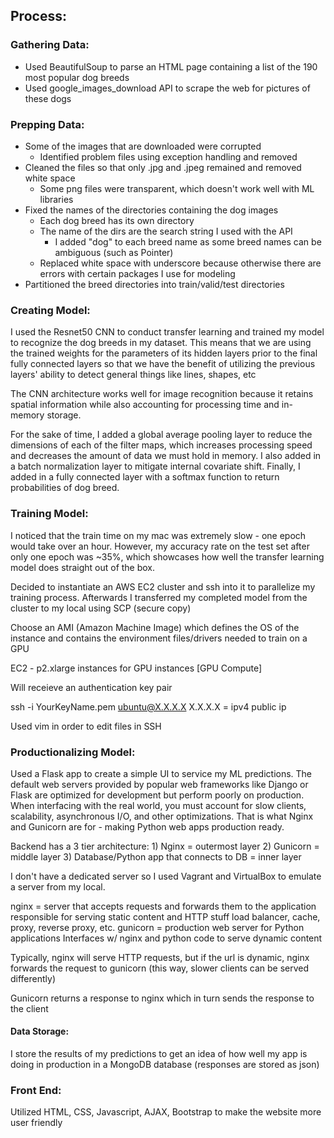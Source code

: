 ## Process:

### Gathering Data:
- Used BeautifulSoup to parse an HTML page containing a list of the 190 most popular dog breeds
- Used google_images_download API to scrape the web for pictures of these dogs

### Prepping Data:
- Some of the images that are downloaded were corrupted
    - Identified problem files using exception handling and removed
- Cleaned the files so that only .jpg and .jpeg remained and removed white space
    - Some png files were transparent, which doesn't work well with ML libraries
- Fixed the names of the directories containing the dog images
    - Each dog breed has its own directory
    - The name of the dirs are the search string I used with the API
        - I added "dog" to each breed name as some breed names can be ambiguous (such as Pointer)
    - Replaced white space with underscore because otherwise there are errors with certain packages I use for modeling
- Partitioned the breed directories into train/valid/test directories

### Creating Model:
I used the Resnet50 CNN to conduct transfer learning and trained my model to recognize the dog breeds in my dataset. This means that we are using the trained weights for the parameters of its hidden layers prior to the final fully connected layers so that we have the benefit of utilizing the previous layers' ability to detect general things like lines, shapes, etc

The CNN architecture works well for image recognition because it retains spatial information while also accounting for processing time and in-memory storage.

For the sake of time, I added a global average pooling layer to reduce the dimensions of each of the filter maps, which increases processing speed and decreases the amount of data we must hold in memory. I also added in a batch normalization layer to mitigate internal covariate shift.  Finally, I added in a fully connected layer with a softmax function to return probabilities of dog breed.

### Training Model:
I noticed that the train time on my mac was extremely slow - one epoch would take over an hour.
However, my accuracy rate on the test set after only one epoch was ~35%, which showcases how well the transfer learning model does straight out of the box.

Decided to instantiate an AWS EC2 cluster and ssh into it to parallelize my training process.
Afterwards I transferred my completed model from the cluster to my local using SCP (secure copy)

Choose an AMI (Amazon Machine Image) which defines the OS of the instance and contains the environment files/drivers needed to train on a GPU

EC2 - p2.xlarge instances for GPU instances [GPU Compute]

Will receieve an authentication key pair

ssh -i YourKeyName.pem ubuntu@X.X.X.X
X.X.X.X = ipv4 public ip

Used vim in order to edit files in SSH

### Productionalizing Model:
Used a Flask app to create a simple UI to service my ML predictions.
The default web servers provided by popular web frameworks like Django or Flask are optimized for development but perform poorly on production.
When interfacing with the real world, you must account for slow clients, scalability, asynchronous I/O, and other optimizations.
That is what Nginx and Gunicorn are for - making Python web apps production ready.

Backend has a 3 tier architecture:
    1) Nginx = outermost layer
    2) Gunicorn = middle layer
    3) Database/Python app that connects to DB = inner layer

I don't have a dedicated server so I used Vagrant and VirtualBox to emulate a server from my local.

nginx = server that accepts requests and forwards them to the application
    responsible for serving static content and HTTP stuff
    load balancer, cache, proxy, reverse proxy, etc.
gunicorn = production web server for Python applications
    Interfaces w/ nginx and python code to serve dynamic content
    
Typically, nginx will serve HTTP requests, but if the url is dynamic, nginx forwards the request to gunicorn (this way, slower clients can be served differently)

Gunicorn returns a response to nginx which in turn sends the response to the client

#### Data Storage:
I store the results of my predictions to get an idea of how well my app is doing in production in a MongoDB database (responses are stored as json)

### Front End:
Utilized HTML, CSS, Javascript, AJAX, Bootstrap to make the website more user friendly

